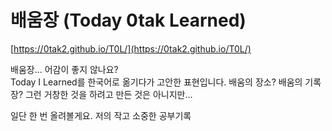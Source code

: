 # 배움장 (Today 0tak Learned)

[https://0tak2.github.io/T0L/](https://0tak2.github.io/T0L/)

배움장... 어감이 좋지 않나요?  
Today I Learned를 한국어로 옮기다가 고안한 표현입니다.
배움의 장소? 배움의 기록장? 그런 거창한 것을 하려고
만든 것은 아니지만...

일단 한 번 올려볼게요. 저의 작고 소중한 공부기록
